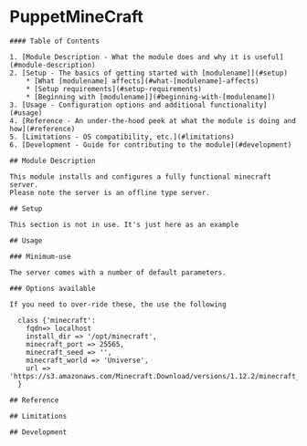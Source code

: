 # PuppetMineCraft

    #### Table of Contents

    1. [Module Description - What the module does and why it is useful](#module-description)
    2. [Setup - The basics of getting started with [modulename]](#setup)
        * [What [modulename] affects](#what-[modulename]-affects)
        * [Setup requirements](#setup-requirements)
        * [Beginning with [modulename]](#beginning-with-[modulename])
    3. [Usage - Configuration options and additional functionality](#usage)
    4. [Reference - An under-the-hood peek at what the module is doing and how](#reference)
    5. [Limitations - OS compatibility, etc.](#limitations)
    6. [Development - Guide for contributing to the module](#development)
    
    ## Module Description
    
    This module installs and configures a fully functional minecraft server. 
    Please note the server is an offline type server.
    
    ## Setup
    
    This section is not in use. It's just here as an example
    
    ## Usage
    
    ### Minimum-use
    
    The server comes with a number of default parameters. 
    
    ### Options available
    
    If you need to over-ride these, the use the following
    
      class {'minecraft':
        fqdn=> localhost    
        install_dir => '/opt/minecraft',
        minecraft_port => 25565,
        minecraft_seed => '',
        minecraft_world => 'Universe',
        url => 'https://s3.amazonaws.com/Minecraft.Download/versions/1.12.2/minecraft_server.1.12.2.jar',        
      }
       
    ## Reference
    
    ## Limitations
    
    ## Development
